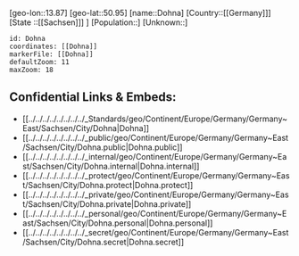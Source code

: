 ﻿---
location: [50.95,13.87]
mapzoom: [7,12] 
mapmarker: city 
type: City
tags:
- geo/City


SpocWebEntityId: 29828
isDeleted: false
confidential: public

---
[geo-lon::13.87]
[geo-lat::50.95]
[name::Dohna]
[Country::[[Germany]]]
[State ::[[Sachsen]]] ]
[Population::]
[Unknown::]


```leaflet
id: Dohna
coordinates: [[Dohna]]
markerFile: [[Dohna]]
defaultZoom: 11 
maxZoom: 18
```


## Confidential Links & Embeds: 
- [[../../../../../../../../_Standards/geo/Continent/Europe/Germany/Germany~East/Sachsen/City/Dohna|Dohna]] 
- [[../../../../../../../../_public/geo/Continent/Europe/Germany/Germany~East/Sachsen/City/Dohna.public|Dohna.public]] 
- [[../../../../../../../../_internal/geo/Continent/Europe/Germany/Germany~East/Sachsen/City/Dohna.internal|Dohna.internal]] 
- [[../../../../../../../../_protect/geo/Continent/Europe/Germany/Germany~East/Sachsen/City/Dohna.protect|Dohna.protect]] 
- [[../../../../../../../../_private/geo/Continent/Europe/Germany/Germany~East/Sachsen/City/Dohna.private|Dohna.private]] 
- [[../../../../../../../../_personal/geo/Continent/Europe/Germany/Germany~East/Sachsen/City/Dohna.personal|Dohna.personal]] 
- [[../../../../../../../../_secret/geo/Continent/Europe/Germany/Germany~East/Sachsen/City/Dohna.secret|Dohna.secret]] 
